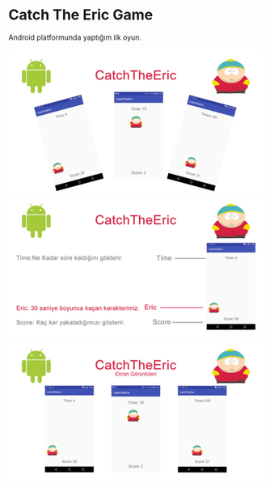 # Catch The Eric Game
Android platformunda yaptığım ilk oyun.

<img src="https://raw.githubusercontent.com/canokay/Android-CatchTheEric/master/catch-the-eric-screenshoots/catchtheeric-1.jpg">
<img src="https://raw.githubusercontent.com/canokay/Android-CatchTheEric/master/catch-the-eric-screenshoots/catchtheeric-2.jpg">
<img src="https://raw.githubusercontent.com/canokay/Android-CatchTheEric/master/catch-the-eric-screenshoots/catchtheeric-3.jpg">

